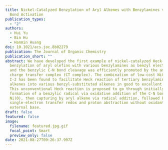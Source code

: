 ```yaml
---
title: Nickel-Catalyzed Benzylation of Aryl Alkenes with Benzylamines via C−N
  Bond Activation
publication_types:
  - "2"
authors:
  - Hui Yu
  - Bin Hu
  - Hanmin Huang
doi: 10.1021/acs.joc.8b02279
publication: The Journal of Organic Chemistry
publication_short: ""
abstract: We have developed the first example of nickel-catalyzed Heck-type
  benzylation of aryl olefins with various benzylamines as benzyl electrophiles,
  and the benzylic C-N bond cleavage was efficiently promoted by the amine-I-2
  charge transfer complex (CT complex). The combination of low-cost NiCl2 and
  I-2 has been found to facilitate Heck reaction of tertiary benzylamines and
  alkenes into various benzyl-substituted alkenes in good to excellent yields.
  This unconventional Heck reaction is proposed to go through initially the
  formation of a benzylic radical via oxidative addition of the C-N bond with
  Ni(0), then capturing by aryl alkene via radical addition, followed by
  single-electron transfer redox and proton abstraction without oxidant and
  external base.
draft: false
featured: false
image:
  filename: featured.jpg.gif
  focal_point: Smart
  preview_only: false
date: 2021-08-27T09:26:37.997Z
---
```

